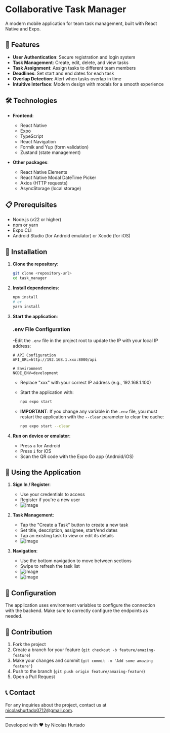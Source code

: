 # Collaborative Task Manager

A modern mobile application for team task management, built with React Native and Expo.

## 📱 Features

- **User Authentication**: Secure registration and login system
- **Task Management**: Create, edit, delete, and view tasks
- **Task Assignment**: Assign tasks to different team members
- **Deadlines**: Set start and end dates for each task
- **Overlap Detection**: Alert when tasks overlap in time
- **Intuitive Interface**: Modern design with modals for a smooth experience

## 🛠️ Technologies

- **Frontend**:
  - React Native
  - Expo
  - TypeScript
  - React Navigation
  - Formik and Yup (form validation)
  - Zustand (state management)

- **Other packages**:
  - React Native Elements
  - React Native Modal DateTime Picker
  - Axios (HTTP requests)
  - AsyncStorage (local storage)

## 📋 Prerequisites

- Node.js (v22 or higher)
- npm or yarn
- Expo CLI
- Android Studio (for Android emulator) or Xcode (for iOS)

## 🚀 Installation

1. **Clone the repository**:
   ```bash
   git clone <repository-url>
   cd task_manager
   ```

2. **Install dependencies**:
   ```bash
   npm install
   # or
   yarn install
   ```

3. **Start the application**:
   ### .env File Configuration

   -Edit the `.env` file in the project root to update the IP with your local IP address:
      ```
      # API Configuration
      API_URL=http://192.168.1.xxx:8000/api
      
      # Environment
      NODE_ENV=development
      ```

   - Replace "xxx" with your correct IP address (e.g., 192.168.1.100)

   - Start the application with:
      ```bash
      npx expo start
      ```

   - **IMPORTANT**: If you change any variable in the `.env` file, you must restart the application with the `--clear` parameter to clear the cache:
      ```bash
      npx expo start --clear
      ```

4. **Run on device or emulator**:
   - Press `a` for Android
   - Press `i` for iOS
   - Scan the QR code with the Expo Go app (Android/iOS)

## 📱 Using the Application

1. **Sign In / Register**:
   - Use your credentials to access
   - Register if you're a new user
   - ![image](https://github.com/user-attachments/assets/f1413c1b-6fea-48eb-907c-e79a93771017)

2. **Task Management**:
   - Tap the "Create a Task" button to create a new task
   - Set title, description, assignee, start/end dates
   - Tap an existing task to view or edit its details
   - ![image](https://github.com/user-attachments/assets/2683ca13-f211-4616-a55a-606f88039606)


3. **Navigation**:
   - Use the bottom navigation to move between sections
   - Swipe to refresh the task list
   - ![image](https://github.com/user-attachments/assets/48a06903-4bf7-4d3c-b1b1-a3e8b3131879)
   - ![image](https://github.com/user-attachments/assets/82154d91-453d-42f5-be5a-a174e48b867c)



## 🔧 Configuration

The application uses environment variables to configure the connection with the backend. Make sure to correctly configure the endpoints as needed.

## 👥 Contribution

1. Fork the project
2. Create a branch for your feature (`git checkout -b feature/amazing-feature`)
3. Make your changes and commit (`git commit -m 'Add some amazing feature'`)
4. Push to the branch (`git push origin feature/amazing-feature`)
5. Open a Pull Request


## 📞 Contact

For any inquiries about the project, contact us at [nicolashurtado0712@gmail.com](mailto:nicolashurtado0712@gmail.com).

---

Developed with ❤️ by Nicolas Hurtado
